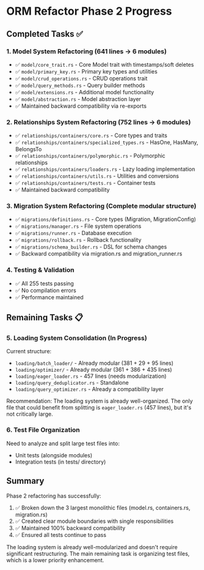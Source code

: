 # ORM Refactor Phase 2 Progress

## Completed Tasks ✅

### 1. Model System Refactoring (641 lines → 6 modules)
- ✅ `model/core_trait.rs` - Core Model trait with timestamps/soft deletes
- ✅ `model/primary_key.rs` - Primary key types and utilities
- ✅ `model/crud_operations.rs` - CRUD operations trait
- ✅ `model/query_methods.rs` - Query builder methods
- ✅ `model/extensions.rs` - Additional model functionality
- ✅ `model/abstraction.rs` - Model abstraction layer
- ✅ Maintained backward compatibility via re-exports

### 2. Relationships System Refactoring (752 lines → 6 modules)
- ✅ `relationships/containers/core.rs` - Core types and traits
- ✅ `relationships/containers/specialized_types.rs` - HasOne, HasMany, BelongsTo
- ✅ `relationships/containers/polymorphic.rs` - Polymorphic relationships
- ✅ `relationships/containers/loaders.rs` - Lazy loading implementation
- ✅ `relationships/containers/utils.rs` - Utilities and conversions
- ✅ `relationships/containers/tests.rs` - Container tests
- ✅ Maintained backward compatibility

### 3. Migration System Refactoring (Complete modular structure)
- ✅ `migrations/definitions.rs` - Core types (Migration, MigrationConfig)
- ✅ `migrations/manager.rs` - File system operations
- ✅ `migrations/runner.rs` - Database execution
- ✅ `migrations/rollback.rs` - Rollback functionality
- ✅ `migrations/schema_builder.rs` - DSL for schema changes
- ✅ Backward compatibility via migration.rs and migration_runner.rs

### 4. Testing & Validation
- ✅ All 255 tests passing
- ✅ No compilation errors
- ✅ Performance maintained

## Remaining Tasks 📋

### 5. Loading System Consolidation (In Progress)
Current structure:
- `loading/batch_loader/` - Already modular (381 + 29 + 95 lines)
- `loading/optimizer/` - Already modular (361 + 386 + 435 lines)
- `loading/eager_loader.rs` - 457 lines (needs modularization)
- `loading/query_deduplicator.rs` - Standalone
- `loading/query_optimizer.rs` - Already a compatibility layer

Recommendation: The loading system is already well-organized. The only file that could benefit from splitting is `eager_loader.rs` (457 lines), but it's not critically large.

### 6. Test File Organization
Need to analyze and split large test files into:
- Unit tests (alongside modules)
- Integration tests (in tests/ directory)

## Summary

Phase 2 refactoring has successfully:
1. ✅ Broken down the 3 largest monolithic files (model.rs, containers.rs, migration.rs)
2. ✅ Created clear module boundaries with single responsibilities
3. ✅ Maintained 100% backward compatibility
4. ✅ Ensured all tests continue to pass

The loading system is already well-modularized and doesn't require significant restructuring. The main remaining task is organizing test files, which is a lower priority enhancement.